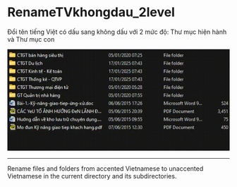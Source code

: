 # RenameTVkhongdau_2level

Đổi tên tiếng Việt có dấu sang không dấu với 2 mức độ: Thư mục hiện hành và Thư mục con

![RenameTVkhongdau_2level.gif](RenameTVkhongdau_2level.gif)

------------

Rename files and folders from accented Vietnamese to unaccented Vietnamese in the current directory and its subdirectories.
